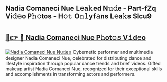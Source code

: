 ## Nadia Comaneci Nue L𝚎a𝚔ed N𝚞𝚍e - Part-fZq Vi𝚍𝚎o P𝚑𝚘tos - H𝚘𝚝 O𝚗𝚕yf𝚊ns L𝚎a𝚔s Slcu9

# <h2><a href="http://kfelwl.oniu.top/?m=Nadia+Comaneci+Nue">🔗👉 🔴 Nadia Comaneci Nue P𝚑ot𝚘𝚜 V𝚒d𝚎o</a></h2>

[![Nadia Comaneci Nue Nu𝚍e𝚜](https://i.imgur.com/0qMVB7G.gif)](http://kfelwl.oniu.top/?m=Nadia+Comaneci+Nue)
Cybernetic performer and multimedia designer Nadia Comaneci Nue, celebrated for distributing dance and lifestyle inspiration through popular dance trends and brief videos. Gifted makeup artist Nadia Comaneci Nue, recognized for their exceptional skills and accomplishments in transforming actors and performers.  
